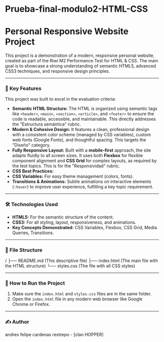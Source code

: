 # Prueba-final-modulo2-HTML-CSS
# Personal Responsive Website Project

This project is a demonstration of a modern, responsive personal website, created as part of the Riwi M2 Performance Test for HTML & CSS. The main goal is to showcase a strong understanding of semantic HTML5, advanced CSS3 techniques, and responsive design principles.

---

### 🚀 Key Features

This project was built to excel in the evaluation criteria:

* **Semantic HTML Structure:** The HTML is organized using semantic tags like `<header>`, `<main>`, `<section>`, `<article>`, and `<footer>` to ensure the code is readable, accessible, and maintainable.  This directly addresses the "Estructura semántica" rubric.
* **Modern & Cohesive Design:** It features a clean, professional design with a consistent color scheme (managed by CSS variables), custom web fonts (Google Fonts), and thoughtful spacing. This targets the "Diseño" category. 
* **Fully Responsive Layout:** Built with a **mobile-first** approach, the site adapts fluidly to all screen sizes. It uses both **Flexbox** for flexible component alignment and **CSS Grid** for complex layouts, as required by the test topics.  This is for the "Responsividad" rubric.
* **CSS Best Practices:**
* **CSS Variables:** For easy theme management (colors, fonts).
* **Transitions & Animations:** Subtle animations on interactive elements (`:hover`) to improve user experience, fulfilling a key topic requirement. 


---

### 🛠️ Technologies Used

* **HTML5:** For the semantic structure of the content. 
* **CSS3:** For all styling, layout, responsiveness, and animations. 
* **Key Concepts Demonstrated:** CSS Variables, Flexbox, CSS Grid, Media Queries, Transitions. 


---

### 📂 File Structure

/
├── README.md      (This descriptive file)
├── index.html     (The main file with the HTML structure)
└── styles.css     (The file with all CSS styles)

---

### 🚀 How to Run the Project

1.  Make sure the `index.html` and `styles.css` files are in the same folder.
2.  Open the `index.html` file in any modern web browser like Google Chrome or Firefox. 

---

### ✍️ Author

andres felipe cardenas restrepo - [clan HOPPER]

